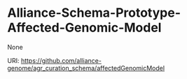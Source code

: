 # Alliance-Schema-Prototype-Affected-Genomic-Model

None

URI: https://github.com/alliance-genome/agr_curation_schema/affectedGenomicModel

